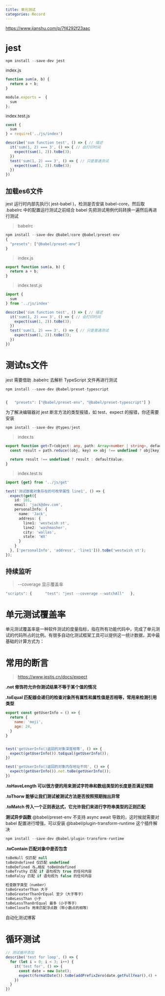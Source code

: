 ```yaml
---
title: 单元测试
categories: Record
---
```


<https://www.jianshu.com/p/7f4292f23aac>



# jest

```javascript
npm install --save-dev jest
```

index.js

```javascript
function sum(a, b) {
  return a + b;
}

module.exports =  {
  sum
};
```

index.test.js

```javascript
const {
  sum
} = require('../js/index')

describe('sum function test', () => { // 描述
  it('sum(1, 2) === 3', () => { // 会打印时间
    expect(sum(1, 2)).toBe(3);
  })
  test('sum(1, 2) === 3', () => { // 只是普通测试
    expect(sum(1, 2)).toBe(3);
  })
})
```



## 加载es6文件

jest 运行时内部先执行( jest-babel )，检测是否安装 babel-core，然后取 .babelrc 中的配置运行测试之前结合 babel 先把测试用例代码转换一遍然后再进行测试

> babelrc

```javascript
npm install --save-dev @babel/core @babel/preset-env
{
  "presets": ["@babel/preset-env"]
}
```

> index.js

```javascript
export function sum(a, b) {
  return a + b;
}
```

> index.test.js

```javascript
import {
  sum
} from '../js/index'

describe('sum function test', () => { // 描述
  it('sum(1, 2) === 3', () => { // 会打印时间
    expect(sum(1, 2)).toBe(3);
  })
  test('sum(1, 2) === 3', () => { // 只是普通测试
    expect(sum(1, 2)).toBe(3);
  })
})
```



# 测试ts文件

jest 需要借助 .babelrc 去解析 TypeScript 文件再进行测试

```javascript
npm install --save-dev @babel/preset-typescript


{   "presets": ["@babel/preset-env", "@babel/preset-typescript"] }
```

为了解决编辑器对 jest 断言方法的类型报错，如 test、expect 的报错，你还需要安装

```javascript
npm install --save-dev @types/jest
```

> index.ts

```typescript
export function get<T>(object: any, path: Array<number | string>, defaultValue?: T): T {
  const result = path.reduce((obj, key) => obj !== undefined ? obj[key] : undefined, object);

  return result !== undefined ? result : defaultValue;
}

```

> index.test.ts

```typescript
import {get} from '../js/get'

test('测试嵌套对象存在的可枚举属性 line1', () => {
  expect(get({
    id: 101,
    email: 'jack@dev.com',
    personalInfo: {
      name: 'Jack',
      address: {
        line1: 'westwish st',
        line2: 'washmasher',
        city: 'wallas',
        state: 'WX'
      }
    }
  }, ['personalInfo', 'address', 'line1'])).toBe('westwish st');
});
```



## 持续监听

> \--coverage 显示覆盖率

```javascript
"scripts": {      "test": "jest --coverage --watchAll"   },
```



# 单元测试覆盖率

单元测试覆盖率是一种软件测试的度量指标，指在所有功能代码中，完成了单元测试的代码所占的比例。有很多自动化测试框架工具可以提供这一统计数据，其中最基础的计算方式为：

# 常用的断言

> <https://www.jestjs.cn/docs/expect>

**.not 修饰符允许你测试结果不等于某个值的情况**

**.toEqual 匹配器会递归的检查对象所有属性和属性值是否相等，常用来检测引用类型**

```javascript
export const getUserInfo = () => {
  return {
    name: 'moji',
    age: 24,
  }
}
```

```javascript

test('getUserInfo()返回的对象深度相等', () => {
  expect(getUserInfo()).toEqual(getUserInfo());
})

test('getUserInfo()返回的对象内存地址不同', () => {
  expect(getUserInfo()).not.toBe(getUserInfo());
})
```

**.toHaveLength 可以很方便的用来测试字符串和数组类型的长度是否满足预期**

**.toThorw 能够让我们测试被测试方法是否按照预期抛出异常**

**.toMatch 传入一个正则表达式，它允许我们来进行字符串类型的正则匹配**

**测试异步函数**
@babel/preset-env 不支持 async await 导致的，这时候就需要对 babel 配置进行增强，可以安装 @babel/plugin-transform-runtime 这个插件解决

```javascript
npm install --save-dev @babel/plugin-transform-runtime
```

**.toContain 匹配对象中是否包含**

```javascript
toBeNull 仅匹配 null
toBeUndefined 仅匹配 undefined
toBeDefined 与…相反 toBeUndefined
toBeTruthy 匹配 if 语句视为 true 的任何内容
toBeFalsy 匹配 if 语句视为 false 的任何内容

检查数字类型（number）
toBeGreaterThan 大于
toBeGreaterThanOrEqual 至少（大于等于）
toBeLessThan 小于
toBeLessThanOrEqual 最多（小于等于）
toBeCloseTo 用来匹配浮点数（带小数点的相等）
```

自动化测试博客

# 循环测试

```typescript
// 测试循环添加
describe('test for loop', () => {
  for (let i = 0; i < 3; i++) {
    it('test for', () => {
      const date = new Date();
      expect(formatDate()).toBe(addPrefixZero(date.getFullYear(),4) + '-' + addPrefixZero((date.getMonth() + 1),2) + '-' + addPrefixZero(date.getDate(),2))
    })
  }
})
```
